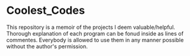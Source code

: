 # Coolest_Codes
This repository is a memoir of the projects I deem valuable/helpful. Thorough explanation of each program can be fonud inside as lines of commentes. Everybody is allowed to
use them in any manner possible without the author's permission.
